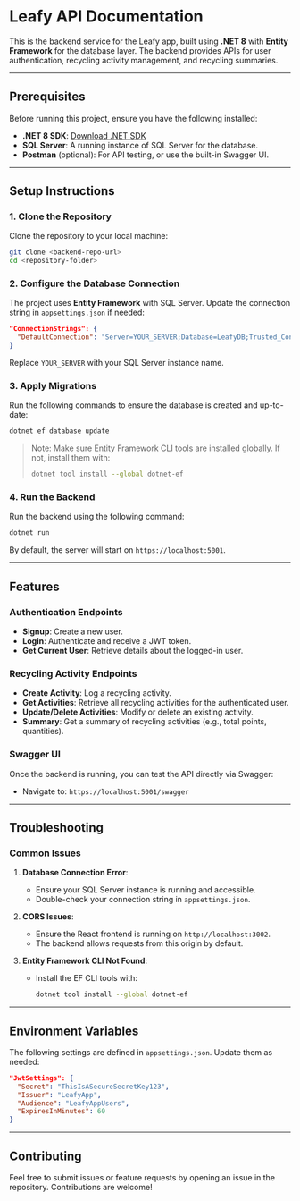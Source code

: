 # Leafy API Documentation

This is the backend service for the Leafy app, built using **.NET 8** with **Entity Framework** for the database layer. The backend provides APIs for user authentication, recycling activity management, and recycling summaries.

---

## Prerequisites

Before running this project, ensure you have the following installed:

- **.NET 8 SDK**: [Download .NET SDK](https://dotnet.microsoft.com/download)
- **SQL Server**: A running instance of SQL Server for the database.
- **Postman** (optional): For API testing, or use the built-in Swagger UI.

---

## Setup Instructions

### 1. Clone the Repository

Clone the repository to your local machine:

```bash
git clone <backend-repo-url>
cd <repository-folder>
```

### 2. Configure the Database Connection

The project uses **Entity Framework** with SQL Server. Update the connection string in `appsettings.json` if needed:

```json
"ConnectionStrings": {
  "DefaultConnection": "Server=YOUR_SERVER;Database=LeafyDB;Trusted_Connection=True;TrustServerCertificate=True;"
}
```

Replace `YOUR_SERVER` with your SQL Server instance name.

### 3. Apply Migrations

Run the following commands to ensure the database is created and up-to-date:

```bash
dotnet ef database update
```

> Note: Make sure Entity Framework CLI tools are installed globally. If not, install them with:
> ```bash
> dotnet tool install --global dotnet-ef
> ```

### 4. Run the Backend

Run the backend using the following command:

```bash
dotnet run
```

By default, the server will start on `https://localhost:5001`.

---

## Features

### Authentication Endpoints
- **Signup**: Create a new user.
- **Login**: Authenticate and receive a JWT token.
- **Get Current User**: Retrieve details about the logged-in user.

### Recycling Activity Endpoints
- **Create Activity**: Log a recycling activity.
- **Get Activities**: Retrieve all recycling activities for the authenticated user.
- **Update/Delete Activities**: Modify or delete an existing activity.
- **Summary**: Get a summary of recycling activities (e.g., total points, quantities).

### Swagger UI

Once the backend is running, you can test the API directly via Swagger:

- Navigate to: `https://localhost:5001/swagger`

---

## Troubleshooting

### Common Issues

1. **Database Connection Error**:
   - Ensure your SQL Server instance is running and accessible.
   - Double-check your connection string in `appsettings.json`.

2. **CORS Issues**:
   - Ensure the React frontend is running on `http://localhost:3002`.
   - The backend allows requests from this origin by default.

3. **Entity Framework CLI Not Found**:
   - Install the EF CLI tools with:
     ```bash
     dotnet tool install --global dotnet-ef
     ```

---

## Environment Variables

The following settings are defined in `appsettings.json`. Update them as needed:

```json
"JwtSettings": {
  "Secret": "ThisIsASecureSecretKey123",
  "Issuer": "LeafyApp",
  "Audience": "LeafyAppUsers",
  "ExpiresInMinutes": 60
}
```

---

## Contributing

Feel free to submit issues or feature requests by opening an issue in the repository. Contributions are welcome!
